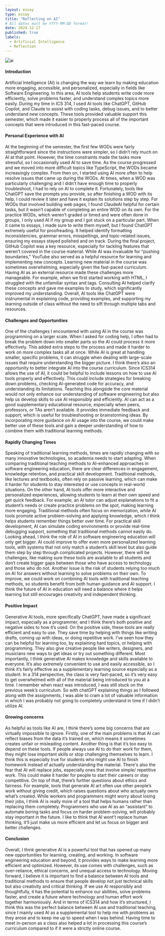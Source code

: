 ```yaml
---
layout: essay
type: essay
title: "Reflecting on AI"
# All dates must be YYYY-MM-DD format!
date: 2024-12-17
published: true
labels:
  - Artificial Intelligence
  - Reflection
---
```

![ai](https://github.com/user-attachments/assets/5d8334ef-73fb-41a4-a028-180186c2dbf0)

#### Introduction
Artificial Intelligence (AI) is changing the way we learn by making education more engaging, accessible, and personalized, especially in fields like Software Engineering. In this area, AI tools help students write code more efficiently, solve problems faster, and understand complex topics more easily. During my time in ICS 314, I used AI tools like ChatGPT, GitHub Copilot, and Claude to assist with coding tasks, debug issues, and to better understand new concepts. These tools provided valuable support this semester, which made it easier to properly process all of the important concepts that were introduced in this fast-paced course. 
#### Personal Experience with AI
At the beginning of the semester, the first few WODs were fairly straightforward since the instructions were simpler, so I didn’t rely much on AI at that point. However, the time constraints made the tasks more stressful, so I occasionally used AI to save time. As the course progressed and we moved into more difficult topics like TypeScript, the WODs became increasingly complex. From then on, I started using AI more often to help resolve issues that came up during the WODs. At times, when a WOD was particularly challenging and I didn’t have enough time to properly troubleshoot, I had to rely on AI to complete it. Fortunately, tools like ChatGPT save the prompts you provide, so after finishing a WOD with its help, I could review it later and have it explain its solutions step by step. For WODs that involved building web pages, I found ClaudeAI helpful for certain tasks, but it wasn’t capable of completing an entire WOD on its own.
For the practice WODs, which weren’t graded or timed and were often done in groups, I only used AI if my group and I got stuck on a particular part. When it came to essays, I made sure to write them myself, but I found ChatGPT extremely useful for proofreading. It helped identify formatting inconsistencies, grammar errors, misspellings, and topic-related issues, ensuring my essays stayed polished and on track. During the final project, GitHub Copilot was a key resource, especially for tackling features that weren’t covered in the course material. While AI was invaluable for “pushing boundaries,” YouTube also served as a helpful resource for learning and implementing new concepts.
Learning new material in the course was sometimes overwhelming, especially given the fast-paced curriculum. Having AI as an external resource made these challenges more manageable. For example, when we first started working with HTML, I struggled with the unfamiliar syntax and tags. Consulting AI helped clarify these concepts and gave me examples to study, which significantly improved my understanding. Overall, AI tools like ChatGPT were instrumental in explaining code, providing examples, and supporting my learning outside of class without the need to sift through multiple tabs and resources.
#### Challenges and Opportunities
One of the challenges I encountered with using AI in the course was programming on a larger scale. When I asked for coding help, I often had to break the problem down into smaller parts so the AI could process it more effectively. This added extra steps to the process and made it harder to work on more complex tasks all at once. While AI is great at handling smaller, specific problems, it can struggle when dealing with large-scale issues that require understanding the bigger picture.
I think there’s also an opportunity to better integrate AI into the course curriculum. Since ICS314 allows the use of AI, it could be helpful to include lessons on how to use AI tools properly and effectively. This could include strategies for breaking down problems, checking AI-generated code for accuracy, and understanding its limitations. Teaching this alongside the core material would not only enhance our understanding of software engineering but also help us develop skills to use AI responsibly and efficiently. AI can act as a good supplementary educational resource, especially when peers, professors, or TAs aren’t available. It provides immediate feedback and support, which is useful for troubleshooting or brainstorming ideas. By incorporating more guidance on AI usage into the course, we could make better use of these tools and gain a deeper understanding of how to combine them with traditional learning methods.
#### Rapidly Changing Times
Speaking of traditional learning methods, times are rapidly changing with so many innovative technologies, so academia needs to start adapting. When comparing traditional teaching methods to AI-enhanced approaches in software engineering education, there are clear differences in engagement, knowledge retention, and practical skill development. Traditional methods, like lectures and textbooks, often rely on passive learning, which can make it harder for students to stay interested or use concepts in real-world situations. On the other hand, AI tools offer more interactive and personalized experiences, allowing students to learn at their own speed and get quick feedback. For example, an AI tutor can adjust explanations to fit a student’s needs or create practice problems on the spot, making learning more engaging. Traditional methods often focus on memorization, while AI tools promote active problem-solving and applying knowledge, which I think helps students remember things better over time. For practical skill development, AI can simulate coding environments or provide real-time debugging support, something that traditional methods cannot easily do. 
Looking ahead, I think the role of AI in software engineering education will only get bigger. AI could improve to offer even more personalized learning tools, with systems that not only match a student’s skill level but also guide them step by step through complicated projects. However, there will be challenges, like making sure these tools are available to all students and don’t create bigger gaps between those who have access to technology and those who do not. Another issue is the risk of students relying too much on AI for answers without learning to solve problems on their own. To improve, we could work on combining AI tools with traditional teaching methods, so students benefit from both human guidance and AI support. I think the future of AI in education will need a balance where it helps learning but still encourages creativity and independent thinking.
#### Positive Impact
Generative AI tools, more specifically ChatGPT, have made a significant impact, especially as a programmer, and I think there’s both positive and negative sides to how it’s used. On the positive side, these tools are really efficient and easy to use. They save time by helping with things like writing drafts, coming up with ideas, or doing repetitive work. I’ve seen how they can be helpful for learning too, by explaining hard topics, or helping with programming. They also give creative people like writers, designers, and musicians new ways to get ideas or try out something different. Most importantly, I think generative AI makes knowledge and skills available to everyone. It’s also extremely convenient to use and easily accessible, so I think it’s fairly effective as a supplementary learning source especially as a student. In a 314 perspective, the class is very fast-paced, so it’s very easy to get overwhelmed with all of the material being introduced to you at a time. I remember when react was introduced, I was still stuck on the previous week’s curriculum. So with chatGPT explaining things as I followed along with the assignments, I was able to cram a lot of valuable information in which I was probably not going to completely understand in time if I didn’t utilize AI. 
#### Growing concerns
As helpful as tools like AI are, I think there’s some big concerns that are virtually impossible to ignore. Firstly, one of the main problems is that AI can reflect biases from the data it’s trained on, which means it sometimes creates unfair or misleading content. Another thing is that it’s too easy to depend on these tools. If people always use AI to do their work for them, they might lose important skills or stop challenging themselves to learn. I think this is especially true for students who might use AI to finish homework instead of actually understanding the material. There's also the fear that AI will replace jobs, especially ones that involve simple/ repetitive work. This could make it harder for people to start their careers or stay competitive. On top of that, there’s further questions about ethics and fairness. For example, tools that generate AI art often use other people’s work without giving credit, which raises questions about who actually owns what’s created. While workers and programmers might worry about losing their jobs, I think AI is really more of a tool that helps humans rather than replacing them completely. Programmers who use AI as an “assistant” to automate boring tasks and focus on harder problem-solving, will probably stay important in the future. I like to think that AI wont’t replace human thinking, it’ll just make us more efficient and let us focus on bigger and better challenges.
#### Conclusion
Overall, I think generative AI is a powerful tool that has opened up many new opportunities for learning, creating, and working. In software engineering education and beyond, it provides ways to make learning more efficient and optimized. However, its use comes with challenges, such as over-reliance, ethical concerns, and unequal access to technology. Moving forward, I believe it is important to find a balance between AI tools and traditional methods to ensure that people develop not just technical skills but also creativity and critical thinking. If we use AI responsibly and thoughtfully, it has the potential to enhance our abilities, solve problems faster, and create a future where technology and human effort work together harmoniously. And in terms of ICS314 and how it’s structured, I think this was the perfect balance between AI use and traditional teaching, since I mainly used AI as a supplemental tool to help me with problems as they arose and to keep me up to speed when I was behind. Having time to meet in-person as a class also helped a lot in processing this course’s curriculum compared to if it were a strictly online course. 

